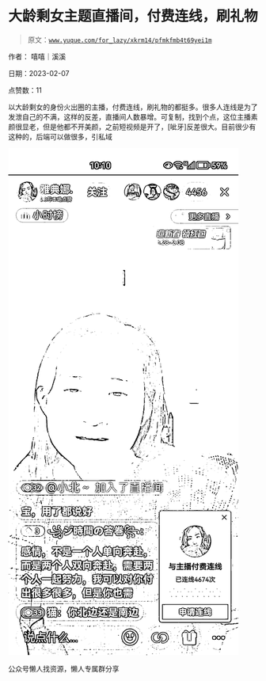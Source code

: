 # 大龄剩女主题直播间，付费连线，刷礼物

> 原文：[`www.yuque.com/for_lazy/xkrm14/pfmkfmb4t69yei1m`](https://www.yuque.com/for_lazy/xkrm14/pfmkfmb4t69yei1m)



作者： 嘻嘻｜溪溪



日期：2023-02-07



点赞数：11



以大龄剩女的身份火出圈的主播，付费连线，刷礼物的都挺多。很多人连线是为了发泄自己的不满，这样的反差，直播间人数暴增。可复制，找到个点，这位主播素颜很显老，但是他都不开美颜，之前短视频是开了，[呲牙]反差很大。目前很少有这种的，后端可以做很多，引私域



![](img/fdae03629b6c3831223df9466b6bd81d.png)  

公众号懒人找资源，懒人专属群分享

</ne-p>